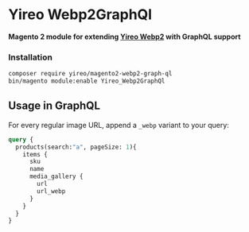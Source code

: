# Yireo Webp2GraphQl
**Magento 2 module for extending [Yireo Webp2](https://github.com/yireo/Yireo_Webp2) with GraphQL support**

### Installation
```bash
composer require yireo/magento2-webp2-graph-ql
bin/magento module:enable Yireo_Webp2GraphQl
```

## Usage in GraphQL
For every regular image URL, append a `_webp` variant to your query:
```graphql
query {
  products(search:"a", pageSize: 1){
    items {
      sku
      name
      media_gallery {
        url
        url_webp
      }
    }
  }
}
```
